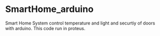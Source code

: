 # SmartHome_arduino
Smart Home System control temperature and light and securtiy of doors with arduino. This code run in proteus.
